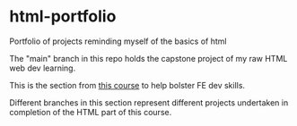 # html-portfolio
Portfolio of projects reminding myself of the basics of html

The "main" branch in this repo holds the capstone project of my raw HTML web dev learning.

This is the section from [this course](https://www.udemy.com/course/the-complete-web-development-bootcamp/) to help bolster FE dev skills.

Different branches in this section represent different projects undertaken in completion of the HTML part of this course.
